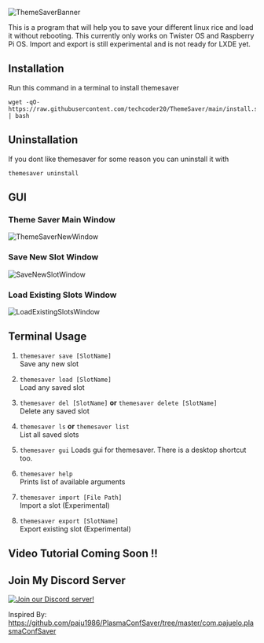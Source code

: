 ![ThemeSaverBanner](https://raw.githubusercontent.com/techcoder20/ThemeSaver/main/Banner.png)

This is a program that will help you to save your different linux rice and load it without rebooting. This currently only works on Twister OS and Raspberry Pi OS. Import and export is still experimental and is not ready for LXDE yet.

## Installation
Run this command in a terminal to install themesaver
```
wget -qO- https://raw.githubusercontent.com/techcoder20/ThemeSaver/main/install.sh | bash
```

## Uninstallation
If you dont like themesaver for some reason you can uninstall it with  
```
themesaver uninstall
```

## GUI 

### Theme Saver Main Window
![ThemeSaverNewWindow](https://raw.githubusercontent.com/techcoder20/ThemeSaver/main/Screenshots/ThemeSaverMainWindow.png)

### Save New Slot Window
![SaveNewSlotWindow](https://raw.githubusercontent.com/techcoder20/ThemeSaver/main/Screenshots/SaveNewSlotWindow.png)

### Load Existing Slots Window
![LoadExistingSlotsWindow](https://raw.githubusercontent.com/techcoder20/ThemeSaver/main/Screenshots/LoadExistingSlotsWindow.png)

## Terminal Usage
1. `themesaver save [SlotName]`   
Save any new slot

2. `themesaver load [SlotName]`   
Load any saved slot

3. `themesaver del [SlotName]`  **or** `themesaver delete [SlotName]`  
Delete any saved slot

4. `themesaver ls`  **or** `themesaver list`  
List all saved slots

5. `themesaver gui`
Loads gui for themesaver. There is a desktop shortcut too.

5. `themesaver help`  
Prints list of available arguments

6. `themesaver import [File Path]`  
Import a slot (Experimental)

7. `themesaver export [SlotName]`  
Export existing slot (Experimental)

## Video Tutorial Coming Soon !!

## Join My Discord Server  
[![Join our Discord server!](https://invidget.switchblade.xyz/WKdBuBKhgm)](https://discord.gg/WKdBuBKhgm)

Inspired By: https://github.com/paju1986/PlasmaConfSaver/tree/master/com.pajuelo.plasmaConfSaver
